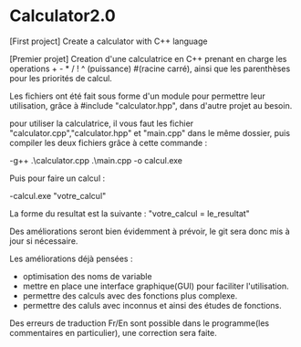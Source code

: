 # Calculator2.0
[First project] Create a calculator with C++ language

[Premier projet] Creation d'une calculatrice en C++ prenant en charge les operations + - * / ! ^ (puissance) #(racine carré), ainsi que les parenthèses pour les priorités de calcul.

Les fichiers ont été fait sous forme d'un module pour permettre leur utilisation, grâce à #include "calculator.hpp", dans d'autre projet au besoin.

pour utiliser la calculatrice, il vous faut les fichier "calculator.cpp","calculator.hpp" et "main.cpp" dans le même dossier, puis compiler les deux fichiers grâce à cette commande :

-g++ .\calculator.cpp .\main.cpp -o calcul.exe

Puis pour faire un calcul :

-calcul.exe "votre_calcul" 

La forme du resultat est la suivante : "votre_calcul = le_resultat"

Des améliorations seront bien évidemment à prévoir, le git sera donc mis à jour si nécessaire.

Les améliorations déjà pensées :
+ optimisation des noms de variable
+ mettre en place une interface graphique(GUI) pour faciliter l'utilisation.
+ permettre des calculs avec des fonctions plus complexe.
+ permettre des caluls avec inconnus et ainsi des études de fonctions.

Des erreurs de traduction Fr/En sont possible dans le programme(les commentaires en particulier), une correction sera faite.
